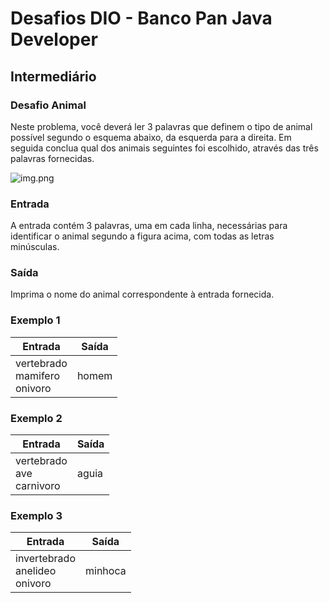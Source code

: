 # Desafios DIO - Banco Pan Java Developer

## Intermediário

### Desafio Animal

Neste problema, você deverá ler 3 palavras que definem o tipo de animal possível segundo o esquema abaixo, da esquerda para a direita.  Em seguida conclua qual dos animais seguintes foi escolhido, através das três palavras fornecidas.

![img.png](img.png)
### Entrada

A entrada contém 3 palavras, uma em cada linha, necessárias para identificar o animal segundo a figura acima, com todas as letras minúsculas.

### Saída

Imprima o nome do animal correspondente à entrada fornecida.



### Exemplo 1

| Entrada                             | Saída |
|-------------------------------------|-------|
| vertebrado<br/>mamifero<br/>onivoro | homem |

### Exemplo 2

| Entrada                          | Saída |
|----------------------------------|-------|
| vertebrado<br/>ave<br/>carnivoro | aguia |

### Exemplo 3

| Entrada                               | Saída   |
|---------------------------------------|---------|
| invertebrado<br/>anelideo<br/>onivoro | minhoca |





